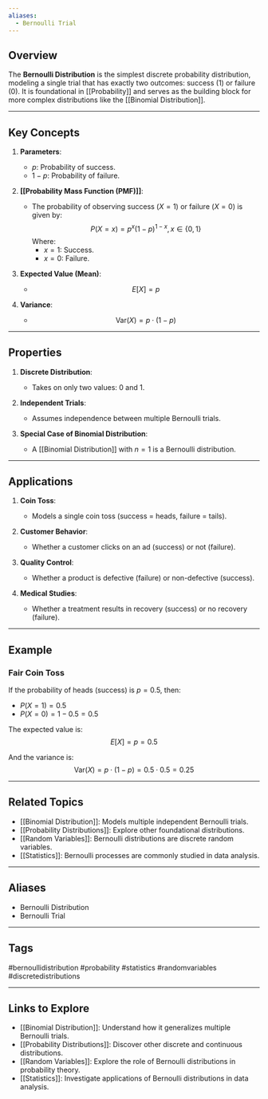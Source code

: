 ```yaml
---
aliases:
  - Bernoulli Trial
---
```

## Overview
The **Bernoulli Distribution** is the simplest discrete probability distribution, modeling a single trial that has exactly two outcomes: success (1) or failure (0). It is foundational in [[Probability]] and serves as the building block for more complex distributions like the [[Binomial Distribution]].

---

## Key Concepts

1. **Parameters**:
   - $p$: Probability of success.
   - $1-p$: Probability of failure.

2. **[[Probability Mass Function (PMF)]]**:
   - The probability of observing success ($X = 1$) or failure ($X = 0$) is given by:
     $$
     P(X = x) = p^x (1-p)^{1-x}, \, x \in \{0, 1\}
     $$
     Where:
     - $x = 1$: Success.
     - $x = 0$: Failure.

3. **Expected Value (Mean)**:
   - $$
     E[X] = p
     $$

4. **Variance**:
   - $$
     \text{Var}(X) = p \cdot (1-p)
     $$

---

## Properties

1. **Discrete Distribution**:
   - Takes on only two values: 0 and 1.

2. **Independent Trials**:
   - Assumes independence between multiple Bernoulli trials.

3. **Special Case of Binomial Distribution**:
   - A [[Binomial Distribution]] with $n=1$ is a Bernoulli distribution.

---

## Applications

1. **Coin Toss**:
   - Models a single coin toss (success = heads, failure = tails).

2. **Customer Behavior**:
   - Whether a customer clicks on an ad (success) or not (failure).

3. **Quality Control**:
   - Whether a product is defective (failure) or non-defective (success).

4. **Medical Studies**:
   - Whether a treatment results in recovery (success) or no recovery (failure).

---

## Example

### Fair Coin Toss
If the probability of heads (success) is $p = 0.5$, then:
- $P(X = 1) = 0.5$
- $P(X = 0) = 1 - 0.5 = 0.5$

The expected value is:
$$
E[X] = p = 0.5
$$

And the variance is:
$$
\text{Var}(X) = p \cdot (1-p) = 0.5 \cdot 0.5 = 0.25
$$

---

## Related Topics

- [[Binomial Distribution]]: Models multiple independent Bernoulli trials.
- [[Probability Distributions]]: Explore other foundational distributions.
- [[Random Variables]]: Bernoulli distributions are discrete random variables.
- [[Statistics]]: Bernoulli processes are commonly studied in data analysis.

---

## Aliases
- Bernoulli Distribution
- Bernoulli Trial

---

## Tags
#bernoullidistribution #probability #statistics #randomvariables #discretedistributions

---

## Links to Explore
- [[Binomial Distribution]]: Understand how it generalizes multiple Bernoulli trials.
- [[Probability Distributions]]: Discover other discrete and continuous distributions.
- [[Random Variables]]: Explore the role of Bernoulli distributions in probability theory.
- [[Statistics]]: Investigate applications of Bernoulli distributions in data analysis.